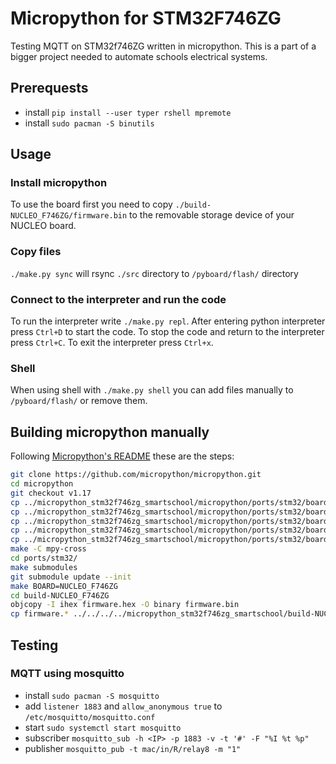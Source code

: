 # Micropython for STM32F746ZG
Testing MQTT on STM32f746ZG written in micropython. This is a part of a bigger project needed to automate schools electrical systems.

## Prerequests
- install `pip install --user typer rshell mpremote`
- install `sudo pacman -S binutils`

## Usage
### Install micropython
To use the board first you need to copy `./build-NUCLEO_F746ZG/firmware.bin` to the removable storage device of your NUCLEO board.

### Copy files
`./make.py sync` will rsync `./src` directory to `/pyboard/flash/` directory

### Connect to the interpreter and run the code
To run the interpreter write `./make.py repl`.
After entering python interpreter press `Ctrl+D` to start the code.
To stop the code and return to the interpreter press `Ctrl+C`.
To exit the interpreter press `Ctrl+x`.

### Shell
When using shell with `./make.py shell` you can add files manually to `/pyboard/flash/` or remove them.


## Building micropython manually
Following [Micropython's README](https://github.com/micropython/micropython/tree/master/ports/stm32#readme) these are the steps:

```bash
git clone https://github.com/micropython/micropython.git
cd micropython
git checkout v1.17
cp ../micropython_stm32f746zg_smartschool/micropython/ports/stm32/boards/NUCLEO_F746ZG/pins.csv ./ports/stm32/boards/NUCLEO_F746ZG/
cp ../micropython_stm32f746zg_smartschool/micropython/ports/stm32/boards/NUCLEO_F746ZG/mpconfigboard.h ./ports/stm32/boards/NUCLEO_F746ZG/
cp ../micropython_stm32f746zg_smartschool/micropython/ports/stm32/boards/NUCLEO_F746ZG/mpconfigboard.mk ./ports/stm32/boards/NUCLEO_F746ZG/
cp ../micropython_stm32f746zg_smartschool/micropython/ports/stm32/boards/NUCLEO_F746ZG/manifest.py ./ports/stm32/boards/NUCLEO_F746ZG/
cp ../micropython_stm32f746zg_smartschool/micropython/ports/stm32/boards/stm32f746.ld ./ports/stm32/boards/
make -C mpy-cross
cd ports/stm32/
make submodules
git submodule update --init
make BOARD=NUCLEO_F746ZG
cd build-NUCLEO_F746ZG
objcopy -I ihex firmware.hex -O binary firmware.bin
cp firmware.* ../../../../micropython_stm32f746zg_smartschool/build-NUCLEO_F746ZG/
```

## Testing
### MQTT using mosquitto
- install `sudo pacman -S mosquitto`
- add `listener 1883` and `allow_anonymous true` to `/etc/mosquitto/mosquitto.conf`
- start `sudo systemctl start mosquitto`
- subscriber `mosquitto_sub -h <IP> -p 1883 -v -t '#' -F "%I %t %p"`
- publisher `mosquitto_pub -t mac/in/R/relay8 -m "1"`
